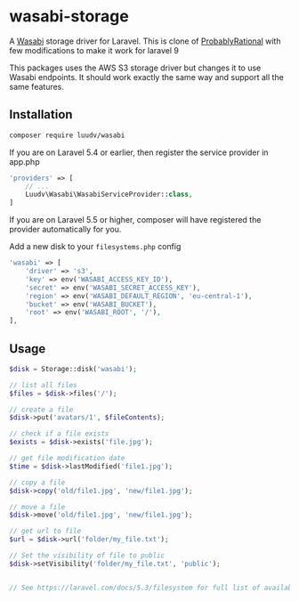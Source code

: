 # wasabi-storage

A [Wasabi](https://wasabi.com/) storage driver for Laravel. This is clone of [ProbablyRational](https://github.com/ProbablyRational/wasabi-storage) with few modifications to make it work for laravel 9

This packages uses the AWS S3 storage driver but changes it to use Wasabi endpoints. It should work exactly the same way and support all the same features.

## Installation

```bash
composer require luudv/wasabi
```

If you are on Laravel 5.4 or earlier, then register the service provider in app.php
```php
'providers' => [
    // ...
    Luudv\Wasabi\WasabiServiceProvider::class,
]
```

If you are on Laravel 5.5 or higher, composer will have registered the provider automatically for you.

Add a new disk to your `filesystems.php` config

```php
'wasabi' => [
    'driver' => 's3',
    'key' => env('WASABI_ACCESS_KEY_ID'),
    'secret' => env('WASABI_SECRET_ACCESS_KEY'),
    'region' => env('WASABI_DEFAULT_REGION', 'eu-central-1'),
    'bucket' => env('WASABI_BUCKET'),
    'root' => env('WASABI_ROOT', '/'),
],
```

## Usage

```php
$disk = Storage::disk('wasabi');

// list all files
$files = $disk->files('/');

// create a file
$disk->put('avatars/1', $fileContents);

// check if a file exists
$exists = $disk->exists('file.jpg');

// get file modification date
$time = $disk->lastModified('file1.jpg');

// copy a file
$disk->copy('old/file1.jpg', 'new/file1.jpg');

// move a file
$disk->move('old/file1.jpg', 'new/file1.jpg');

// get url to file
$url = $disk->url('folder/my_file.txt');

// Set the visibility of file to public
$disk->setVisibility('folder/my_file.txt', 'public');


// See https://laravel.com/docs/5.3/filesystem for full list of available functionality
```
